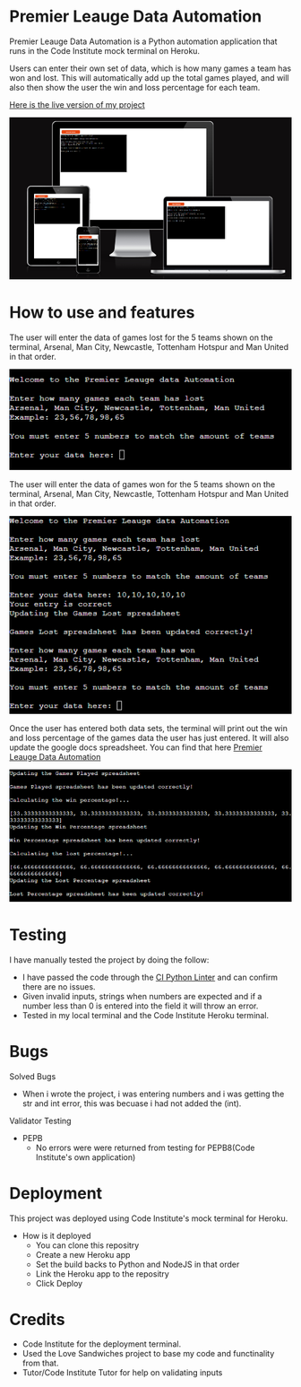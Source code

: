# Premier Leauge Data Automation

Premier Leauge Data Automation is a Python automation application that runs in the Code Institute mock terminal on Heroku.

Users can enter their own set of data, which is how many games a team has won and lost. This will automatically add up the total games played, and will also then show the user the win and loss percentage for each team.

[Here is the live version of my project](https://premier-leauge-data-automation.herokuapp.com/)

![Responesive Image](/images/python-responsive.png)

# How to use and features

The user will enter the data of games lost for the 5 teams shown on the terminal, Arsenal, Man City, Newcastle, Tottenham Hotspur and Man United in that order. 

![games lost](/images/games-lost.png)

The user will enter the data of games won for the 5 teams shown on the terminal, Arsenal, Man City, Newcastle, Tottenham Hotspur and Man United in that order.

![games won](/images/games-won.png)

Once the user has entered both data sets, the terminal will print out the win and loss percentage of the games data the user has just entered. It will also update the google docs spreadsheet. You can find that here [Premier Leauge Data Automation](https://docs.google.com/spreadsheets/d/1NixGI6ijamkOwq2-ysSxNphr1lbLTwgt0pzWUn69NHk/edit?usp=sharing)

![games updated](/images/games-updated.png)

# Testing

I have manually tested the project by doing the follow:

* I have passed the code through the [CI Python Linter](https://pep8ci.herokuapp.com/#) and can confirm there are no issues.
* Given invalid inputs, strings when numbers are expected and if a number less than 0 is entered into the field it will throw an error.
* Tested in my local terminal and the Code Institute Heroku terminal.

# Bugs

Solved Bugs

* When i wrote the project, i was entering numbers and i was getting the str and int error, this was becuase i had not added the (int).

Validator Testing

* PEPB
    * No errors were were returned from testing for PEPB8(Code Institute's own application)

# Deployment

This project was deployed using Code Institute's mock terminal for Heroku.

* How is it deployed
    * You can clone this repositry
    * Create a new Heroku app
    * Set the build backs to Python and NodeJS in that order
    * Link the Heroku app to the repositry
    * Click Deploy

# Credits

* Code Institute for the deployment terminal.
* Used the Love Sandwiches project to base my code and functinality from that. 
* Tutor/Code Institute Tutor for help on validating inputs

